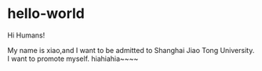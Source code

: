 # hello-world

Hi Humans!

My name is xiao,and I want to be admitted to Shanghai Jiao Tong University.
I want to promote myself.
hiahiahia~~~~
